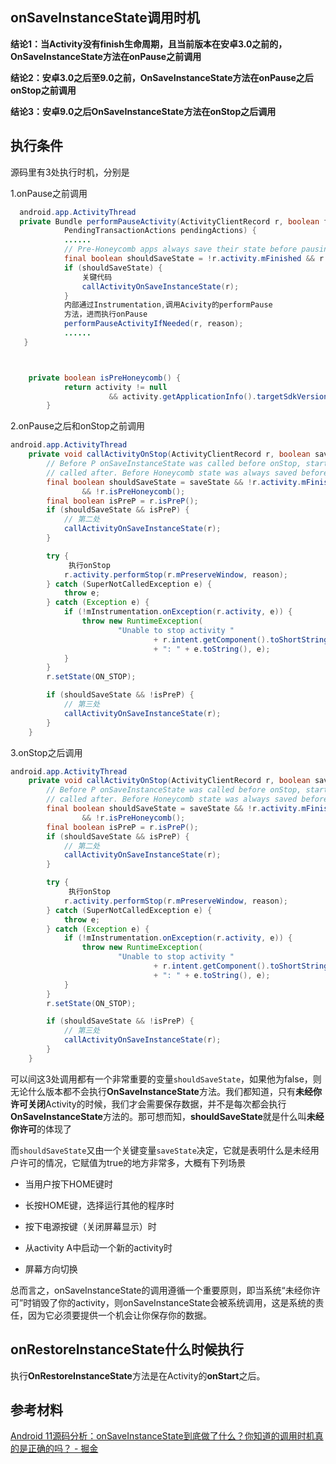 ## onSaveInstanceState调用时机

**结论1：当Activity没有finish生命周期，且当前版本在安卓3.0之前的，OnSaveInstanceState方法在onPause之前调用**

**结论2：安卓3.0之后至9.0之前，OnSaveInstanceState方法在onPause之后onStop之前调用**

**结论3：安卓9.0之后OnSaveInstanceState方法在onStop之后调用**

## 执行条件

源码里有3处执行时机，分别是

1.onPause之前调用

```java
  android.app.ActivityThread
  private Bundle performPauseActivity(ActivityClientRecord r, boolean finished, String reason,
            PendingTransactionActions pendingActions) {
            ......
            // Pre-Honeycomb apps always save their state before pausing
            final boolean shouldSaveState = !r.activity.mFinished && r.isPreHoneycomb();
            if (shouldSaveState) {
                关键代码
                callActivityOnSaveInstanceState(r);
            }
            内部通过Instrumentation,调用Acivity的performPause
            方法，进而执行onPause
            performPauseActivityIfNeeded(r, reason);
            ......
   }



    private boolean isPreHoneycomb() {
            return activity != null 
                      && activity.getApplicationInfo().targetSdkVersion < android.os.Build.VERSION_CODES.HONEYCOMB;
        }
```

2.onPause之后和onStop之前调用

```java
android.app.ActivityThread
    private void callActivityOnStop(ActivityClientRecord r, boolean saveState, String reason) {
        // Before P onSaveInstanceState was called before onStop, starting with P it's
        // called after. Before Honeycomb state was always saved before onPause.
        final boolean shouldSaveState = saveState && !r.activity.mFinished && r.state == null
                && !r.isPreHoneycomb();
        final boolean isPreP = r.isPreP();
        if (shouldSaveState && isPreP) {
            // 第二处
            callActivityOnSaveInstanceState(r);
        }

        try {
             执行onStop
            r.activity.performStop(r.mPreserveWindow, reason);
        } catch (SuperNotCalledException e) {
            throw e;
        } catch (Exception e) {
            if (!mInstrumentation.onException(r.activity, e)) {
                throw new RuntimeException(
                        "Unable to stop activity "
                                + r.intent.getComponent().toShortString()
                                + ": " + e.toString(), e);
            }
        }
        r.setState(ON_STOP);

        if (shouldSaveState && !isPreP) {
            // 第三处
            callActivityOnSaveInstanceState(r);
        }
    }
```

3.onStop之后调用

```java
android.app.ActivityThread
    private void callActivityOnStop(ActivityClientRecord r, boolean saveState, String reason) {
        // Before P onSaveInstanceState was called before onStop, starting with P it's
        // called after. Before Honeycomb state was always saved before onPause.
        final boolean shouldSaveState = saveState && !r.activity.mFinished && r.state == null
                && !r.isPreHoneycomb();
        final boolean isPreP = r.isPreP();
        if (shouldSaveState && isPreP) {
            // 第二处
            callActivityOnSaveInstanceState(r);
        }

        try {
             执行onStop
            r.activity.performStop(r.mPreserveWindow, reason);
        } catch (SuperNotCalledException e) {
            throw e;
        } catch (Exception e) {
            if (!mInstrumentation.onException(r.activity, e)) {
                throw new RuntimeException(
                        "Unable to stop activity "
                                + r.intent.getComponent().toShortString()
                                + ": " + e.toString(), e);
            }
        }
        r.setState(ON_STOP);

        if (shouldSaveState && !isPreP) {
            // 第三处
            callActivityOnSaveInstanceState(r);
        }
    }
```

可以间这3处调用都有一个非常重要的变量`shouldSaveState`，如果他为false，则无论什么版本都不会执行**OnSaveInstanceState**方法。我们都知道，只有**未经你许可关闭**Activity的时候，我们才会需要保存数据，并不是每次都会执行**OnSaveInstanceState**方法的。那可想而知，**shouldSaveState**就是什么叫**未经你许可**的体现了

而`shouldSaveState`又由一个关键变量`saveState`决定，它就是表明什么是未经用户许可的情况，它赋值为true的地方非常多，大概有下列场景

- 当用户按下HOME键时 

- 长按HOME键，选择运行其他的程序时 

- 按下电源按键（关闭屏幕显示）时 

- 从activity A中启动一个新的activity时 

- 屏幕方向切换 

总而言之，onSaveInstanceState的调用遵循一个重要原则，即当系统“未经你许可”时销毁了你的activity，则onSaveInstanceState会被系统调用，这是系统的责任，因为它必须要提供一个机会让你保存你的数据。

## onRestoreInstanceState什么时候执行

执行**OnRestoreInstanceState**方法是在Activity的**onStart**之后。

## 参考材料

[Android 11源码分析：onSaveInstanceState到底做了什么？你知道的调用时机真的是正确的吗？ - 掘金](https://juejin.cn/post/6995791487426363405)
